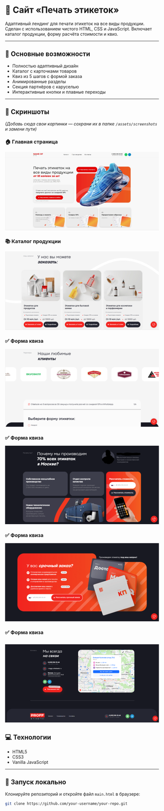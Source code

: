 # 🎨 Сайт «Печать этикеток»

Адаптивный лендинг для печати этикеток на все виды продукции. Сделан с использованием чистого HTML, CSS и JavaScript. Включает каталог продукции, форму расчёта стоимости и квиз.

---

## 🌟 Основные возможности

- Полностью адаптивный дизайн
- Каталог с карточками товаров
- Квиз из 5 шагов с формой заказа
- Анимированные разделы
- Секция партнёров с каруселью
- Интерактивные кнопки и плавные переходы

---

## 📸 Скриншоты

*(Добавь сюда свои картинки — сохрани их в папке `/assets/screenshots` и замени пути)*

### 🏠 Главная страница
![Главная](./assets/screenshots/home.png)

### 📚 Каталог продукции
![Каталог](./assets/screenshots/catalog.png)

### ✅ Форма квиза
![Квиз](./assets/screenshots/quiz.png)

### ✅ Форма квиза
![Квиз](./assets/screenshots/WhyWe.png)

### ✅ Форма квиза
![Квиз](./assets/screenshots/Deliever.png)

### ✅ Форма квиза
![Квиз](./assets/screenshots/footer.png)
---

## 💻 Технологии

- HTML5
- CSS3
- Vanilla JavaScript

---

## 🚀 Запуск локально

Клонируйте репозиторий и откройте файл `main.html` в браузере:

```bash
git clone https://github.com/your-username/your-repo.git
